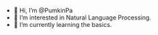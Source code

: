 - 👋 Hi, I’m @PumkinPa
- 👀 I’m interested in Natural Language Processing.
- 🌱 I’m currently learning the basics.


<!---
PumkinPa/PumkinPa is a ✨ special ✨ repository because its `README.md` (this file) appears on your GitHub profile.
You can click the Preview link to take a look at your changes.
--->
